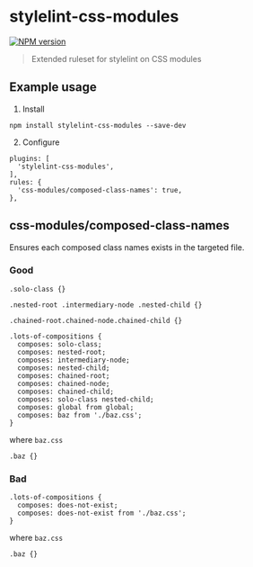 # stylelint-css-modules

[![NPM version](http://img.shields.io/npm/v/stylelint-css-modules.svg)](https://www.npmjs.org/package/stylelint-css-modules)

> Extended ruleset for stylelint on CSS modules

## Example usage

1. Install

```
npm install stylelint-css-modules --save-dev
```

2. Configure

```
plugins: [
  'stylelint-css-modules',
],
rules: {
  'css-modules/composed-class-names': true,
},
```


## css-modules/composed-class-names

Ensures each composed class names exists in the targeted file.

### Good

```
.solo-class {}

.nested-root .intermediary-node .nested-child {}

.chained-root.chained-node.chained-child {}

.lots-of-compositions {
  composes: solo-class;
  composes: nested-root;
  composes: intermediary-node;
  composes: nested-child;
  composes: chained-root;
  composes: chained-node;
  composes: chained-child;
  composes: solo-class nested-child;
  composes: global from global;
  composes: baz from './baz.css';
}
```

where `baz.css`

```
.baz {}
```


### Bad

```
.lots-of-compositions {
  composes: does-not-exist;
  composes: does-not-exist from './baz.css';
}
```

where `baz.css`

```
.baz {}
```
